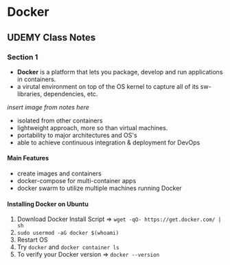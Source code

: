 # Docker

## UDEMY Class Notes

### Section 1

* **Docker** is a platform that lets you package, develop and run applications in containers.
* a virutal environment on top of the OS kernel to capture all of its sw-libraries, dependencies, etc.

_insert image from notes here_

* isolated from other containers
* lightweight approach, more so than virtual machines.
* portability to major architectures and OS's
* able to achieve continuous integration & deployment for DevOps

#### Main Features

* create images and containers
* docker-compose for multi-container apps
* docker swarm to utilize multiple machines running Docker

#### Installing Docker on Ubuntu

1. Download Docker Install Script => `wget -qO- https://get.docker.com/ | sh`
2. `sudo usermod -aG docker $(whoami)`
3. Restart OS
4. Try `docker` and `docker container ls`
5. To verify your Docker version => `docker --version`



